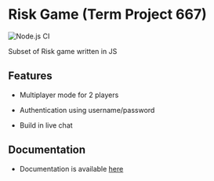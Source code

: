 # Risk Game (Term Project 667)

![Node.js CI](https://github.com/sfsu-csc-667-fall-2018/fall-2019-term-project-risk-game-667/workflows/Node.js%20CI/badge.svg?branch=master)

Subset of Risk game written in JS

## Features

- Multiplayer mode for 2 players

- Authentication using username/password

- Build in live chat

## Documentation

- Documentation is available [here](docs/README.md)